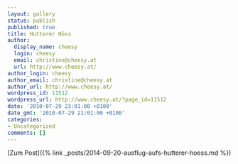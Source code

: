 ```yaml
---
layout: gallery
status: publish
published: true
title: Hutterer Höss
author:
  display_name: cheesy
  login: cheesy
  email: christine@cheesy.at
  url: http://www.cheesy.at/
author_login: cheesy
author_email: christine@cheesy.at
author_url: http://www.cheesy.at/
wordpress_id: 11512
wordpress_url: http://www.cheesy.at/?page_id=11512
date: '2010-07-29 23:01:00 +0100'
date_gmt: '2010-07-29 21:01:00 +0100'
categories:
- Uncategorized
comments: []
---
```


[Zum Post]({% link _posts/2014-09-20-ausflug-aufs-hutterer-hoess.md %})
